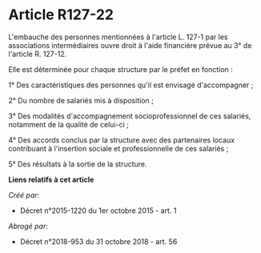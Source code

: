 # Article R127-22

L'embauche des personnes mentionnées à l'article L. 127-1 par les associations intermédiaires ouvre droit à l'aide financière
prévue au 3° de l'article R. 127-12. 

Elle est déterminée pour chaque structure par le préfet en fonction : 

1° Des caractéristiques des personnes qu'il est envisagé d'accompagner ; 

2° Du nombre de salariés mis à disposition ; 

3° Des modalités d'accompagnement socioprofessionnel de ces salariés, notamment de la qualité de celui-ci ; 

4° Des accords conclus par la structure avec des partenaires locaux contribuant à l'insertion sociale et professionnelle de
ces salariés ; 

5° Des résultats à la sortie de la structure.

**Liens relatifs à cet article**

_Créé par_:

  - Décret n°2015-1220 du 1er octobre 2015 - art. 1

_Abrogé par_:

  - Décret n°2018-953 du 31 octobre 2018 - art. 56
